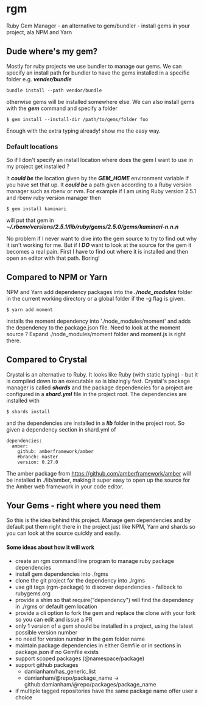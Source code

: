# rgm
Ruby Gem Manager - an alternative to gem/bundler - install gems in your project, ala NPM and Yarn

## Dude where's my gem?

Mostly for ruby projects we use bundler to manage our gems.  We can specify an install path for bundler to have the gems installed in a specific folder e.g. ***vender/bundle***
```
bundle install --path vendor/bundle
```
otherwise gems will be installed somewhere else.  We can also install gems with the ***gem*** command and specify a folder
```
$ gem install --install-dir /path/to/gems/folder foo
```

Enough with the extra typing already! show me the easy way.

### Default locations

So if I don't specify an install location where does the gem I want to use in my project get installed ?

It ***could be*** the location given by the ***GEM_HOME*** environment variable if you have set that up.
It ***could be*** a path given according to a Ruby version manager such as rbenv or rvm.  For example if I am using Ruby version 2.5.1 and rbenv ruby version manager then
```
$ gem install kaminari
```
will put that gem in ***~/.rbenv/versions/2.5.1/lib/ruby/gems/2.5.0/gems/kaminari-n.n.n***

No problem if I never want to dive into the gem source to try to find out why it isn't working for me.  But if I ***DO*** want to look at the source for the gem it becomes a real pain. First I have to find out where it is installed and then open an editor with that path.  Boring!

## Compared to NPM or Yarn

NPM and Yarn add dependency packages into the ***./node_modules*** folder in the current working directory or a global folder if the -g flag is given.
```
$ yarn add moment
```
installs the moment dependency into './node_modules/moment' and adds the dependency to the package.json file.  Need to look at the moment source ?  Expand ./node_modules/moment folder and moment.js is right there.

## Compared to Crystal

Crystal is an alternative to Ruby.  It looks like Ruby (with static typing) - but it is compiled down to an executable so is blazingly fast.  Crystal's package manager is called ***shards*** and the package dependencies for a project are configured in a ***shard.yml*** file in the project root.  The dependencies are installed with
```
$ shards install
```
and the dependencies are installed in a ***lib*** folder in the project root.  So given a dependency section in shard.yml of
```
dependencies:
  amber:
    github: amberframework/amber
    #branch: master
    version: 0.27.0
 ```
The amber package from https://github.com/amberframework/amber will be installed in ./lib/amber, making it super easy to open up the source for the Amber web framework in your code editor.

## Your Gems - right where you need them

So this is the idea behind this project.  Manage gem dependencies and by default put them right there in the project just like NPM, Yarn and shards so you can look at the source quickly and easily.

#### Some ideas about how it will work
- create an rgm command line program to manage ruby package dependencies
- install gem dependencies into ./rgms
- clone the git project for the dependency into ./rgms
- use git tags (rgm-package) to discover dependencies - fallback to rubygems.org
- provide a shim so that require("dependency") will find the dependency in ./rgms or default gem location
- provide a cli option to fork the gem and replace the clone with your fork so you can edit and issue a PR
- only 1 version of a gem should be installed in a project, using the latest possible version number
- no need for version number in the gem folder name
- maintain package dependencies in either Gemfile or in sections in package.json if no Gemfile exists
- support scoped packages (@namespace/package)
- support github packages
  - damianham/has_generic_list
  - damianham/@repo/package_name  -> github:damianham/@repo/packages/package_name
- if multiple tagged repositories have the same package name offer user a choice
